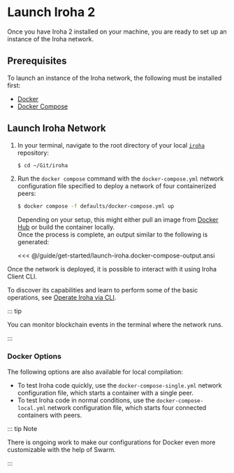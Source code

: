 # Launch Iroha 2

Once you have Iroha 2 installed on your machine, you are ready to set up an instance of the Iroha network.

## Prerequisites

To launch an instance of the Iroha network, the following must be installed first:
- [Docker](https://docs.docker.com/get-docker/)
- [Docker Compose](https://docs.docker.com/compose/install/)

## Launch Iroha Network

1. In your terminal, navigate to the root directory of your local [`iroha`](https://github.com/hyperledger/iroha) repository:

   ```bash
   $ cd ~/Git/iroha
   ```

2. Run the `docker compose` command with the `docker-compose.yml` network configuration file specified to deploy a network of four containerized peers: <!-- TODO: consider explaining what network configuration file are, where to find them and how to customize them -->

   ```bash
   $ docker compose -f defaults/docker-compose.yml up
   ```

   Depending on your setup, this might either pull an image from [Docker Hub]((https://hub.docker.com/r/hyperledger/iroha2/tags)) or build the container locally.\
   Once the process is complete, an output similar to the following is generated:

   <<< @/guide/get-started/launch-iroha.docker-compose-output.ansi

Once the network is deployed, it is possible to interact with it using Iroha Client CLI.

To discover its capabilities and learn to perform some of the basic operations, see [Operate Iroha via CLI](./operate-iroha-via-cli.md).

::: tip

You can monitor blockchain events in the terminal where the network runs.

:::

### Docker Options

The following options are also available for local compilation:

- To test Iroha code quickly, use the `docker-compose-single.yml` network configuration file, which starts a container with a single peer.
- To test Iroha code in normal conditions, use the `docker-compose-local.yml` network configuration file, which starts four connected containers with peers.

::: tip Note

There is ongoing work to make our configurations for Docker even more customizable with the help of Swarm.

<!-- Check: a reference about future releases or work in progress -->

:::
